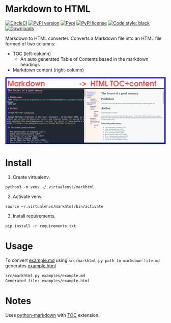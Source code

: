Markdown to HTML
====================

[![CircleCI](https://circleci.com/gh/AumitLeon/markdown_html_converter.svg?style=svg)](https://circleci.com/gh/AumitLeon/markdown_html_converter)
[![PyPI
version](https://badge.fury.io/py/markhtml.svg)](https://badge.fury.io/py/markhtml)
[![Pypi](https://img.shields.io/pypi/v/nine.svg)](https://pypi.python.org/pypi/markhtml/)
[![PyPI license](https://img.shields.io/pypi/l/ansicolortags.svg)](https://pypi.python.org/pypi/ansicolortags/)
[![Code style: black](https://img.shields.io/badge/code%20style-black-000000.svg)](https://github.com/psf/black)
[![Downloads](https://pepy.tech/badge/markhtml)](https://pepy.tech/project/markhtml)

Markdown to HTML converter. Converts a Markdown file into an HTML file
formed of two columns:

- TOC (left-column)
  - An auto generated Table of Contents based in the markdown headings
- Markdown content (right-column)

![example](https://raw.githubusercontent.com/marcanuy/markhtml/main/example.png)


# Install

1. Create virtualenv.

~~~
python3 -m venv ~/.virtualenvs/markhtml
~~~

2. Activate venv.

~~~
source ~/.virtualenvs/markhtml/bin/activate
~~~

3. Install requirements.
   
~~~
pip install -r requirements.txt
~~~

# Usage

To convert
[example.md](https://raw.githubusercontent.com/marcanuy/markhtml/main/examples/example.md)
using `src/markhtml.py path-to-markdown-file.md` generates [example.html](https://github.com/marcanuy/markhtml/blob/main/examples/example.html)

~~~
src/markhtml.py examples/example.md
Generated file: examples/example.html
~~~

# Notes

Uses
[python-markdown](https://python-markdown.github.io/reference/index.html)
with [TOC](https://python-markdown.github.io/extensions/toc/#usage) extension.

